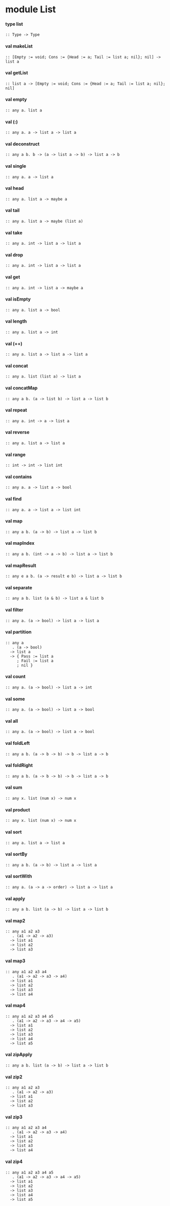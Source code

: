 # module List
<a name="type-list"></a>
#### type list
```
:: Type -> Type
```
<a name="makeList"></a>
#### val makeList
```
:: [Empty := void; Cons := {Head := a; Tail := list a; nil}; nil] -> list a
```
<a name="getList"></a>
#### val getList
```
:: list a -> [Empty := void; Cons := {Head := a; Tail := list a; nil}; nil]
```
<a name="empty"></a>
#### val empty
```
:: any a. list a
```
<a name="(:)"></a>
#### val (:)
```
:: any a. a -> list a -> list a
```
<a name="deconstruct"></a>
#### val deconstruct
```
:: any a b. b -> (a -> list a -> b) -> list a -> b
```
<a name="single"></a>
#### val single
```
:: any a. a -> list a
```
<a name="head"></a>
#### val head
```
:: any a. list a -> maybe a
```
<a name="tail"></a>
#### val tail
```
:: any a. list a -> maybe (list a)
```
<a name="take"></a>
#### val take
```
:: any a. int -> list a -> list a
```
<a name="drop"></a>
#### val drop
```
:: any a. int -> list a -> list a
```
<a name="get"></a>
#### val get
```
:: any a. int -> list a -> maybe a
```
<a name="isEmpty"></a>
#### val isEmpty
```
:: any a. list a -> bool
```
<a name="length"></a>
#### val length
```
:: any a. list a -> int
```
<a name="(++)"></a>
#### val (++)
```
:: any a. list a -> list a -> list a
```
<a name="concat"></a>
#### val concat
```
:: any a. list (list a) -> list a
```
<a name="concatMap"></a>
#### val concatMap
```
:: any a b. (a -> list b) -> list a -> list b
```
<a name="repeat"></a>
#### val repeat
```
:: any a. int -> a -> list a
```
<a name="reverse"></a>
#### val reverse
```
:: any a. list a -> list a
```
<a name="range"></a>
#### val range
```
:: int -> int -> list int
```
<a name="contains"></a>
#### val contains
```
:: any a. a -> list a -> bool
```
<a name="find"></a>
#### val find
```
:: any a. a -> list a -> list int
```
<a name="map"></a>
#### val map
```
:: any a b. (a -> b) -> list a -> list b
```
<a name="mapIndex"></a>
#### val mapIndex
```
:: any a b. (int -> a -> b) -> list a -> list b
```
<a name="mapResult"></a>
#### val mapResult
```
:: any e a b. (a -> result e b) -> list a -> list b
```
<a name="separate"></a>
#### val separate
```
:: any a b. list (a & b) -> list a & list b
```
<a name="filter"></a>
#### val filter
```
:: any a. (a -> bool) -> list a -> list a
```
<a name="partition"></a>
#### val partition
```
:: any a
   . (a -> bool)
  -> list a
  -> { Pass := list a
     ; Fail := list a
     ; nil }
```
<a name="count"></a>
#### val count
```
:: any a. (a -> bool) -> list a -> int
```
<a name="some"></a>
#### val some
```
:: any a. (a -> bool) -> list a -> bool
```
<a name="all"></a>
#### val all
```
:: any a. (a -> bool) -> list a -> bool
```
<a name="foldLeft"></a>
#### val foldLeft
```
:: any a b. (a -> b -> b) -> b -> list a -> b
```
<a name="foldRight"></a>
#### val foldRight
```
:: any a b. (a -> b -> b) -> b -> list a -> b
```
<a name="sum"></a>
#### val sum
```
:: any x. list (num x) -> num x
```
<a name="product"></a>
#### val product
```
:: any x. list (num x) -> num x
```
<a name="sort"></a>
#### val sort
```
:: any a. list a -> list a
```
<a name="sortBy"></a>
#### val sortBy
```
:: any a b. (a -> b) -> list a -> list a
```
<a name="sortWith"></a>
#### val sortWith
```
:: any a. (a -> a -> order) -> list a -> list a
```
<a name="apply"></a>
#### val apply
```
:: any a b. list (a -> b) -> list a -> list b
```
<a name="map2"></a>
#### val map2
```
:: any a1 a2 a3
   . (a1 -> a2 -> a3)
  -> list a1
  -> list a2
  -> list a3
```
<a name="map3"></a>
#### val map3
```
:: any a1 a2 a3 a4
   . (a1 -> a2 -> a3 -> a4)
  -> list a1
  -> list a2
  -> list a3
  -> list a4
```
<a name="map4"></a>
#### val map4
```
:: any a1 a2 a3 a4 a5
   . (a1 -> a2 -> a3 -> a4 -> a5)
  -> list a1
  -> list a2
  -> list a3
  -> list a4
  -> list a5
```
<a name="zipApply"></a>
#### val zipApply
```
:: any a b. list (a -> b) -> list a -> list b
```
<a name="zip2"></a>
#### val zip2
```
:: any a1 a2 a3
   . (a1 -> a2 -> a3)
  -> list a1
  -> list a2
  -> list a3
```
<a name="zip3"></a>
#### val zip3
```
:: any a1 a2 a3 a4
   . (a1 -> a2 -> a3 -> a4)
  -> list a1
  -> list a2
  -> list a3
  -> list a4
```
<a name="zip4"></a>
#### val zip4
```
:: any a1 a2 a3 a4 a5
   . (a1 -> a2 -> a3 -> a4 -> a5)
  -> list a1
  -> list a2
  -> list a3
  -> list a4
  -> list a5
```
